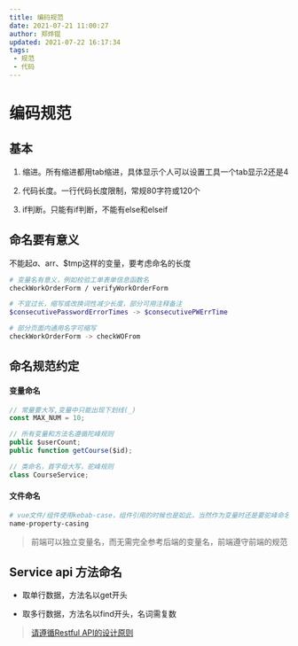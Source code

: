 ```yaml
---
title: 编码规范
date: 2021-07-21 11:00:27
author: 郑烨锟
updated: 2021-07-22 16:17:34
tags: 	
 - 规范
 - 代码
---
```

# 编码规范

## 基本

1. 缩进。所有缩进都用tab缩进，具体显示个人可以设置工具一个tab显示2还是4

2. 代码长度。一行代码长度限制，常规80字符或120个

3. if判断。只能有if判断，不能有else和elseif

## 命名要有意义

  不能起$a、$arr、$tmp这样的变量，要考虑命名的长度

```bash
# 变量名有意义，例如校验工单表单信息函数名
checkWorkOrderForm / verifyWorkOrderForm

# 不宜过长，缩写或改换词性减少长度，部分可用注释备注
$consecutivePasswordErrorTimes -> $consecutivePWErrTime

# 部分页面内通用名字可缩写
checkWorkOrderForm -> checkWOFrom
```

## 命名规范约定

#### 变量命名

```js
// 常量要大写,变量中只能出现下划线(_)
const MAX_NUM = 10;

// 所有变量和方法名遵循陀峰规则
public $userCount;
public function getCourse($id);

// 类命名，首字母大写，驼峰规则
class CourseService;
```

#### 文件命名

```bash
# vue文件/组件使用kebab-case，组件引用的时候也是如此，当然作为变量时还是要驼峰命名
name-property-casing
```

> 前端可以独立变量名，而无需完全参考后端的变量名，前端遵守前端的规范

## Service api 方法命名

* 取单行数据，方法名以get开头

* 取多行数据，方法名以find开头，名词需复数

> [请遵循Restful API的设计原则](http://www.ruanyifeng.com/blog/2014/05/restful_api.html)
